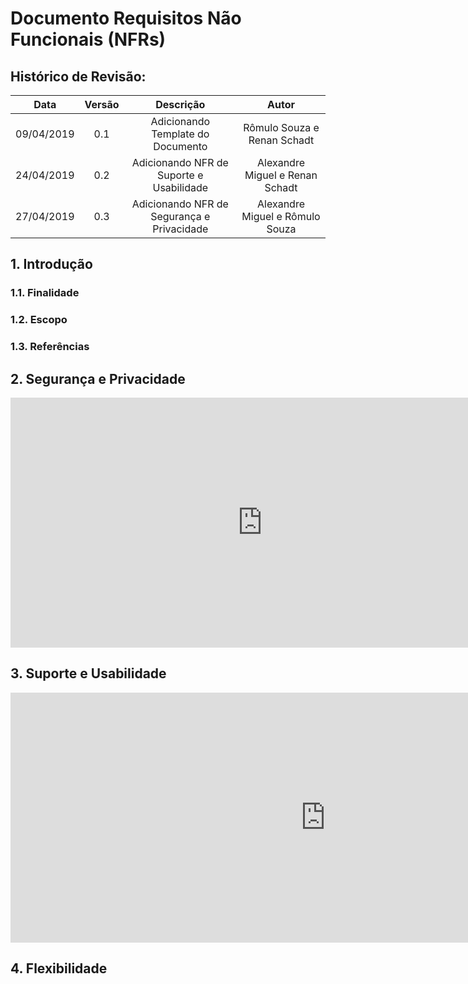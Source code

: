 # Documento Requisitos Não Funcionais (NFRs)

## Histórico de Revisão:
| Data | Versão | Descrição | Autor |
|:---:|:---:|:---:|:---:|
| 09/04/2019 | 0.1 | Adicionando Template do Documento | Rômulo Souza e Renan Schadt |
| 24/04/2019 | 0.2 | Adicionando NFR de Suporte e Usabilidade | Alexandre Miguel e Renan Schadt |
| 27/04/2019 | 0.3 | Adicionando NFR de Segurança e Privacidade | Alexandre Miguel e Rômulo Souza |

## 1. Introdução

### 1.1. Finalidade

### 1.2. Escopo

### 1.3. Referências

## 2. Segurança e Privacidade

<iframe frameborder="0" style="width:160%;height:400px;" src="https://www.draw.io/?lightbox=1&highlight=0000ff&edit=_blank&layers=1&nav=1#G1MJrp5h0Ak-EyIoB_GbuJ2dNzD2Rnbodu"></iframe>

## 3. Suporte e Usabilidade

<iframe frameborder="0" style="width:200%;height:400px;" src="https://www.draw.io/?lightbox=1&highlight=0000ff&edit=_blank&layers=1&nav=1#G160iv-Dl_g6iKoA6OzDitaviQzbkm-6mR"></iframe>

## 4. Flexibilidade
